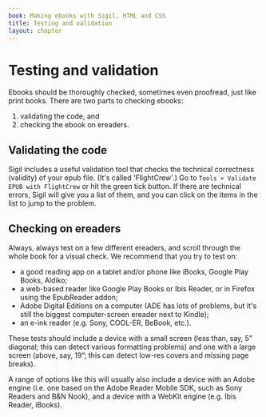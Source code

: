```yaml
---
book: Making ebooks with Sigil, HTML and CSS
title: Testing and validation
layout: chapter
---
```


# Testing and validation

Ebooks should be thoroughly checked, sometimes even proofread, just like print books. There are two parts to checking ebooks:

1.	validating the code, and
2.	checking the ebook on ereaders.

## Validating the code

Sigil includes a useful validation tool that checks the technical correctness (validity) of your epub file. (It's called 'FlightCrew'.) Go to `Tools > Validate EPUB with FlightCrew` or hit the green tick button. If there are technical errors, Sigil will give you a list of them, and you can click on the items in the list to jump to the problem.

## Checking on ereaders

Always, always test on a few different ereaders, and scroll through the whole book for a visual check. We recommend that you try to test on:

*	a good reading app on a tablet and/or phone like iBooks, Google Play Books, Aldiko;
*	a web-based reader like Google Play Books or Ibis Reader, or in Firefox using the EpubReader addon;
*	Adobe Digital Editions on a computer (ADE has lots of problems, but it's still the biggest computer-screen ereader next to Kindle);
*	an e-ink reader (e.g. Sony, COOL-ER, BeBook, etc.).

These tests should include a device with a small screen (less than, say, 5” diagonal; this can detect various formatting problems) and one with a large screen (above, say, 19”; this can detect low-res covers and missing page breaks).

A range of options like this will usually also include a device with an Adobe engine (i.e. one based on the Adobe Reader Mobile SDK, such as Sony Readers and B&N Nook), and a device with a WebKit engine (e.g. Ibis Reader, iBooks).

